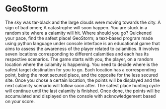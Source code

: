 # GeoStorm
The sky was tar-black and the large clouds were moving towards the city.
A sign of bad omen;  A catastrophe  will  soon  happen. You  are stuck in a random site where a calamity will hit. Where should you go? Quickened your pace, find the safest place! GeoStorm; a text-based program made using python language under console interface is an educational game that aims to assess the awareness of the player related  to  calamities. It involves seven locations corresponding to different calamities and each has its respective scenarios. The game  starts  with  you,  the  player, on a random location where the calamity is happening. You need to decide where is the safest target destination for you to go. Each location has a corresponding point, being the most secured place, and the opposite for the less secured site. Once you chose a certain location, the  points will be displayed  and the next calamity scenario will follow soon after. The safest place hunting cycle will continue until the last calamity  is  finished. Once done, the points will be accumulated and displayed on the console with acknowledgement based on your score.
